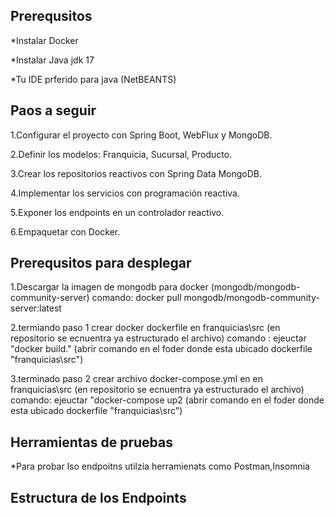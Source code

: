<H2>Prerequsitos</H2>

*Instalar Docker

*Instalar Java jdk 17

*Tu IDE prferido para java (NetBEANTS)

<H2>Paos a seguir</H2>

1.Configurar el proyecto con Spring Boot, WebFlux y MongoDB.

2.Definir los modelos: Franquicia, Sucursal, Producto.

3.Crear los repositorios reactivos con Spring Data MongoDB.

4.Implementar los servicios con programación reactiva.

5.Exponer los endpoints en un controlador reactivo.

6.Empaquetar con Docker.



<H2>Prerequsitos para desplegar </H2>


1.Descargar la imagen de mongodb para docker (mongodb/mongodb-community-server)
comando: docker pull mongodb/mongodb-community-server:latest 

2.termiando paso 1 crear docker dockerfile en franquicias\src (en repositorio se ecnuentra ya estructurado el archivo)
comando : ejeuctar "docker build." (abrir comando en el foder donde esta ubicado dockerfile "franquicias\src")

3.terminado paso 2  crear archivo docker-compose.yml en en franquicias\src (en repositorio se ecnuentra ya estructurado el archivo)
comando: ejeuctar "docker-compose up2 (abrir comando en el foder donde esta ubicado dockerfile "franquicias\src")


<H2>Herramientas de pruebas </H2>

*Para probar lso endpoitns utilzia herramienats como Postman,Insomnia

<h2>Estructura de los Endpoints</h2>



